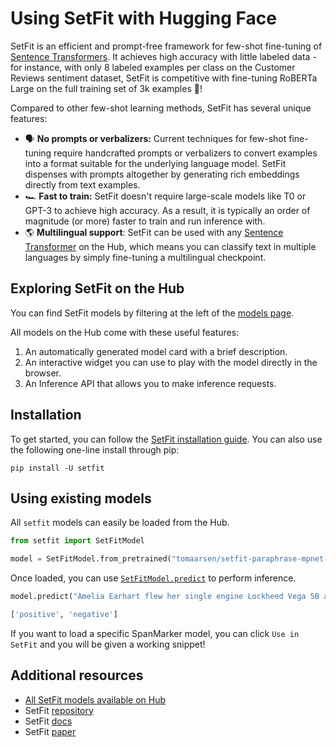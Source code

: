 # Using SetFit with Hugging Face

SetFit is an efficient and prompt-free framework for few-shot fine-tuning of [Sentence Transformers](https://sbert.net/). It achieves high accuracy with little labeled data - for instance, with only 8 labeled examples per class on the Customer Reviews sentiment dataset, SetFit is competitive with fine-tuning RoBERTa Large on the full training set of 3k examples 🤯!

Compared to other few-shot learning methods, SetFit has several unique features:

* 🗣 **No prompts or verbalizers:** Current techniques for few-shot fine-tuning require handcrafted prompts or verbalizers to convert examples into a format suitable for the underlying language model. SetFit dispenses with prompts altogether by generating rich embeddings directly from text examples.
* 🏎 **Fast to train:** SetFit doesn't require large-scale models like T0 or GPT-3 to achieve high accuracy. As a result, it is typically an order of magnitude (or more) faster to train and run inference with.
* 🌎 **Multilingual support**: SetFit can be used with any [Sentence Transformer](https://huggingface.co/models?library=sentence-transformers&sort=downloads) on the Hub, which means you can classify text in multiple languages by simply fine-tuning a multilingual checkpoint.

## Exploring SetFit on the Hub

You can find SetFit models by filtering at the left of the [models page](https://huggingface.co/models?library=setfit).

All models on the Hub come with these useful features:
1. An automatically generated model card with a brief description.
2. An interactive widget you can use to play with the model directly in the browser.
3. An Inference API that allows you to make inference requests.

## Installation

To get started, you can follow the [SetFit installation guide](https://huggingface.co/docs/setfit/installation). You can also use the following one-line install through pip:

```
pip install -U setfit
```

## Using existing models

All `setfit` models can easily be loaded from the Hub.

```py
from setfit import SetFitModel

model = SetFitModel.from_pretrained("tomaarsen/setfit-paraphrase-mpnet-base-v2-sst2-8-shot")
```

Once loaded, you can use [`SetFitModel.predict`](https://huggingface.co/docs/setfit/reference/main#setfit.SetFitModel.predict) to perform inference.

```py
model.predict("Amelia Earhart flew her single engine Lockheed Vega 5B across the Atlantic to Paris.")
```
```bash
['positive', 'negative']
```

If you want to load a specific SpanMarker model, you can click `Use in SetFit` and you will be given a working snippet!

## Additional resources
* [All SetFit models available on Hub](https://huggingface.co/models?library=setfit)
* SetFit [repository](https://github.com/huggingface/setfit)
* SetFit [docs](https://huggingface.co/docs/setfit)
* SetFit [paper](https://arxiv.org/abs/2209.11055)
